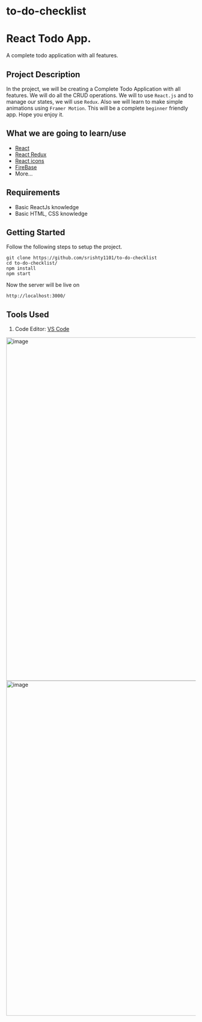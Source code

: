 # to-do-checklist

# React Todo App.

A complete todo application with all features.

## Project Description

In the project, we will be creating a Complete Todo Application with all features. We will do all the CRUD operations. We will to use `React.js` and to manage our states, we will use `Redux`. Also we will learn to make simple animations using `Framer Motion`. This will be a complete `beginner` friendly app. Hope you enjoy it.

## What we are going to learn/use
- [React](https://reactjs.org/)
- [React Redux](https://redux.js.org/)
- [React icons](https://react-icons.netlify.com/)
- [FireBase](https://console.firebase.google.com/)
- More...

## Requirements

- Basic ReactJs knowledge
- Basic HTML, CSS knowledge

## Getting Started

Follow the following steps to setup the project.

```shell
git clone https://github.com/srishty1101/to-do-checklist 
cd to-do-checklist/
npm install
npm start
```
Now the server will be live on 
```shell
http://localhost:3000/
```

## Tools Used
1. Code Editor: [VS Code](https://code.visualstudio.com/)


<img width="911" alt="image" src="https://user-images.githubusercontent.com/84490597/172231221-75261d71-899f-4935-856a-7fd288b5ebb3.png">
<img width="889" alt="image" src="https://user-images.githubusercontent.com/84490597/172231280-54cecaff-e57f-4139-8dac-f1007308808c.png">
